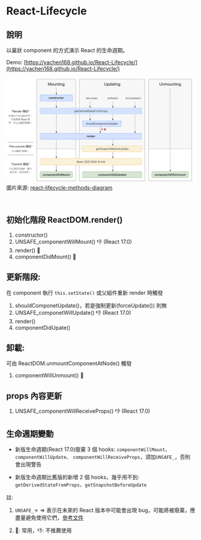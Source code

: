 # React-Lifecycle
## 說明
以巢狀 component 的方式演示 React 的生命週期。

Demo: [https://yachen168.github.io/React-Lifecycle/](https://yachen168.github.io/React-Lifecycle/)

![](./diagram.png)
圖片來源: [react-lifecycle-methods-diagram](https://projects.wojtekmaj.pl/react-lifecycle-methods-diagram/)

<br>

## 初始化階段 ReactDOM.render() 
  1. constructor()
  2. UNSAFE_componentWillMount()   👎 (React 17.0)
  3. render() 📌
  4. componentDidMount()   📌

## 更新階段: 
在 component 執行 `this.setState()` 或父組件重新 render 時觸發
  1. shouldComponetUpdate()，若是強制更新(forceUpdate()) 則無
  2. UNSAFE_componetWillUpdate()   👎 (React 17.0)
  3. render()
  4. componentDidUpate()

## 卸載: 
可由 ReactDOM.unmountComponentAtNode() 觸發
  1. componentWillUnmount()   📌


## props 內容更新 
 1. UNSAFE_componentWillReceiveProps()   👎 (React 17.0)


## 生命週期變動
- 新版生命週期(React 17.0)廢棄 3 個 hooks: `componentWillMount`、`componentWillUpdate`、
`componentWillReceiveProps`，須加`UNSAFE_`，否則會出現警告

- 新版生命週期比舊版的新增 2 個 hooks，幾乎用不到:
`getDerivedStateFromProps`、`getSnapshotBeforeUpdate`


註:

1. `UNSAFE_＊` => 表示在未來的 React 版本中可能會出現 bug，可能將被廢棄，應盡量避免使用它們，[參考文件](https://reactjs.org/blog/2018/03/27/update-on-async-rendering.html)
  
2. 📌: 常用，👎: 不推薦使用

